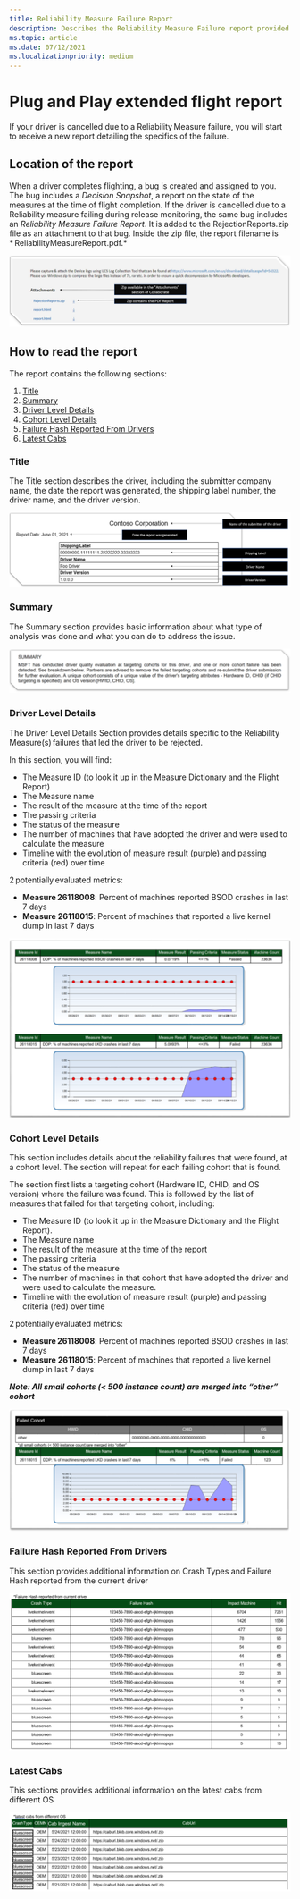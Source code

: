 ```yaml
---
title: Reliability Measure Failure Report
description: Describes the Reliability Measure Failure report provided upon cancellation
ms.topic: article
ms.date: 07/12/2021
ms.localizationpriority: medium
---
```


# Plug and Play extended flight report

If your driver is cancelled due to a Reliability Measure failure, you will start to receive a new report detailing the specifics of the failure.

## Location of the report

When a driver completes flighting, a bug is created and assigned to you. The bug includes a *Decision Snapshot*, a report on the state of the measures at the time of flight completion. If the driver is cancelled due to a Reliability measure failing during release monitoring, the same bug includes an *Reliability Measure Failure Report*. It is added to the RejectionReports.zip file as an attachment to that bug. Inside the zip file, the report filename is * ReliabilityMeasureReport.pdf.*

![Screenshot of bug attachment with the RejectionReports.zip file attached that contains the PnP_Extended_Flight_Report.pdf](images/RejectionReports.png)

## How to read the report

The report contains the following sections:

1. [Title](#title)
1. [Summary](#summary-and-instructions)
1. [Driver Level Details](#driver-level-details)
1. [Cohort Level Details](#cohort-level-details)
1. [Failure Hash Reported From Drivers](#failure-hash-reported-from-drivers)
1. [Latest Cabs](#latest-cabs)

### Title

The Title section describes the driver, including the submitter company name, the date the report was generated, the shipping label number, the driver name, and the driver version.

![Screenshot of the Title section that includes the submitter company name, report date, shipping label, driver name, and driver version.](images/PnP_report_title.png)

### Summary

The Summary section provides basic information about what type of analysis was done and what you can do to address the issue. 

![Screenshot of the Summary and Instructions section.](images/reliability-report-summary.png)

### Driver Level Details

The Driver Level Details Section provides details specific to the Reliability Measure(s) failures that led the driver to be rejected. 

In this section, you will find:

- The Measure ID (to look it up in the Measure Dictionary and the Flight Report) 
- The Measure name 
- The result of the measure at the time of the report 
- The passing criteria 
- The status of the measure 
- The number of machines that have adopted the driver and were used to calculate the measure 
- Timeline with the evolution of measure result (purple) and passing criteria (red) over time 

2 potentially evaluated metrics:  

- **Measure 26118008**: Percent of machines reported BSOD crashes in last 7 days 
- **Measure 26118015**: Percent of machines that reported a live kernel dump in last 7 days 

![Screenshot of the Driver Level Details section.](images/reliability-report-driver-level-md.png)

### Cohort Level Details

This section includes details about the reliability failures that were found, at a cohort level. The section will repeat for each failing cohort that is found. 

The section first lists a targeting cohort (Hardware ID, CHID, and OS version) where the failure was found. This is followed by the list of measures that failed for that targeting cohort, including: 

- The Measure ID (to look it up in the Measure Dictionary and the Flight Report). 
- The Measure name 
- The result of the measure at the time of the report 
- The passing criteria 
- The status of the measure 
- The number of machines in that cohort that have adopted the driver and were used to calculate the measure. 
- Timeline with the evolution of measure result (purple) and passing criteria (red) over time 


2 potentially evaluated metrics:  

- **Measure 26118008**: Percent of machines reported BSOD crashes in last 7 days 
- **Measure 26118015**: Percent of machines that reported a live kernel dump in last 7 days 

 

***Note: All small cohorts (< 500 instance count) are merged into “other” cohort***

![Screenshot of the Cohort Level Details section.](images/reliability-report-cohort.png)

### Failure Hash Reported From Drivers

This section provides additional information on Crash Types and Failure Hash reported from the current driver 

![Screenshot of the Supplemental Data section.](images/reliability-report-failure-hash.png)

### Latest Cabs

This sections provides additional information on the latest cabs from different OS

![Screenshot of the Additional References section.](images/reliability-report-latest-cabs.png)
